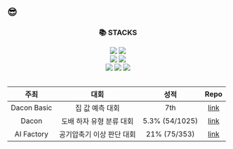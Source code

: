 ## 😎
<!--
**ksun0401/ksun0401** is a ✨ _special_ ✨ repository because its `README.md` (this file) appears on your GitHub profile.
-->


<div align=center><h3>📚 STACKS</h3></div>
<div align=center> 
  <img src="https://img.shields.io/badge/python-3776AB?style=for-the-badge&logo=python&logoColor=white"> 
  <img src="https://img.shields.io/badge/R-276DC3?style=for-the-badge&logo=python&logoColor=white"> 
  <br>
  <img src="https://img.shields.io/badge/jupyter-F37626?style=for-the-badge&logo=jupyter&logoColor=white"> 
  <img src="https://img.shields.io/badge/vsc-007ACC?style=for-the-badge&logo=visualstudiocode&logoColor=white">
  <br>
  <img src="https://img.shields.io/badge/pytorch-EE4C2C?style=for-the-badge&logo=pytorch&logoColor=white"> 
  <img src="https://img.shields.io/badge/numpy-013243?style=for-the-badge&logo=numpy&logoColor=white">
  <img src="https://img.shields.io/badge/pandas-150458?style=for-the-badge&logo=pandas&logoColor=white">
</div><br/>

|주최|대회|성적|Repo|
|:---:|:---:|:---:|:---:|
|Dacon Basic|집 값 예측 대회|7th|[link](https://github.com/ksun0401/AI_Competition/blob/main/Dacon/%EC%A7%91%20%EA%B0%92%20%EC%98%88%EC%B8%A1(Basic)/(Private_7%E1%84%83%E1%85%B3%E1%86%BC)_House_price_pred%20.ipynb)
|Dacon|도배 하자 유형 분류 대회|5.3% (54/1025)|[link](https://github.com/ksun0401/AI_Competition/tree/main/Dacon/%EB%8F%84%EB%B0%B0%ED%95%98%EC%9E%90%20%EB%B6%84%EB%A5%98)|
|AI Factory|공기압축기 이상 판단 대회|21% (75/353)|[link](https://github.com/ksun0401/AI_Competition/tree/main/Air_press)

